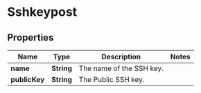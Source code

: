 # Sshkeypost

## Properties
Name | Type | Description | Notes
------------ | ------------- | ------------- | -------------
**name** | **String** | The name of the SSH key. | 
**publicKey** | **String** | The Public SSH key. | 
